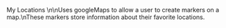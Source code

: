 My Locations
\n\nUses googleMaps to allow a user to create markers on a map.\nThese markers store information about their favorite locations.
